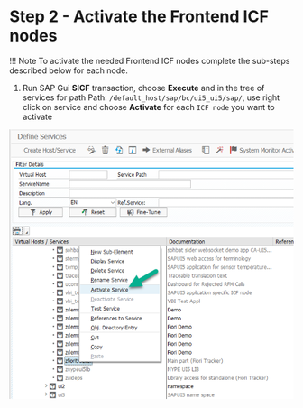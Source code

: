 # Step 2 - Activate the Frontend ICF nodes

!!! Note
    To activate the needed Frontend ICF nodes complete the sub-steps described below for each node.

1. Run SAP Gui **SICF** transaction, choose **Execute** and in the tree of services for path Path: `/default_host/sap/bc/ui5_ui5/sap/`, use right click on service and choose **Activate** for each `ICF node` you want to activate <br/>

[ ![](res/sicf-activate.png) ](res/sicf-activate.png)



